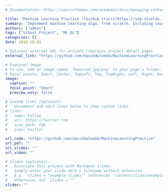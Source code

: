 ```yaml
---
# Documentation: https://sourcethemes.com/academic/docs/managing-content/

title: "Machine Learning Practice ![GitHub stars](https://img.shields.io/github/stars/daviddwlee84/MachineLearningPractice?style=social)"
summary: "Implement machine learning algo. from scratch. Including course projects and notes which are related to statistics machine learning."
authors: ["admin"]
tags: ["School Project", "ML DL"]
categories: []
date: 2018-10-01

# Optional external URL for project (replaces project detail page).
external_link: "https://github.com/daviddwlee84/MachineLearningPractice"

# Featured image
# To use, add an image named `featured.jpg/png` to your page's folder.
# Focal points: Smart, Center, TopLeft, Top, TopRight, Left, Right, BottomLeft, Bottom, BottomRight.
image:
  caption: ""
  focal_point: "Smart"
  preview_only: false

# Custom links (optional).
#   Uncomment and edit lines below to show custom links.
# links:
# - name: Follow
#   url: https://twitter.com
#   icon_pack: fab
#   icon: twitter

url_code: "https://github.com/daviddwlee84/MachineLearningPractice"
url_pdf: ""
url_slides: ""
url_video: ""

# Slides (optional).
#   Associate this project with Markdown slides.
#   Simply enter your slide deck's filename without extension.
#   E.g. `slides = "example-slides"` references `content/slides/example-slides.md`.
#   Otherwise, set `slides = ""`.
slides: ""
---
```


